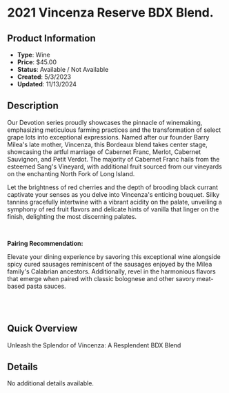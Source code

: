 # 2021 Vincenza Reserve BDX Blend.

## Product Information
- **Type**: Wine
- **Price**: $45.00
- **Status**: Available / Not Available
- **Created**: 5/3/2023
- **Updated**: 11/13/2024

## Description
<p><span style="font-weight: 400;">Our Devotion series proudly showcases the pinnacle of winemaking, emphasizing meticulous farming practices and the transformation of select grape lots into exceptional expressions. Named after our founder Barry Milea's late mother, Vincenza, this Bordeaux blend takes center stage, showcasing the artful marriage of Cabernet Franc, Merlot, Cabernet Sauvignon, and Petit Verdot. The majority of Cabernet Franc hails from the esteemed Sang's Vineyard, with additional fruit sourced from our vineyards on the enchanting North Fork of Long Island.</span></p>
<p><span style="font-weight: 400;">Let the brightness of red cherries and the depth of brooding black currant captivate your senses as you delve into Vincenza's enticing bouquet. Silky tannins gracefully intertwine with a vibrant acidity on the palate, unveiling a symphony of red fruit flavors and delicate hints of vanilla that linger on the finish, delighting the most discerning palates.</span></p>
<p>&nbsp;</p>
<p><strong>Pairing Recommendation:</strong></p>
<p><span style="font-weight: 400;">Elevate your dining experience by savoring this exceptional wine alongside spicy cured sausages reminiscent of the sausages enjoyed by the Milea family's Calabrian ancestors. Additionally, revel in the harmonious flavors that emerge when paired with classic bolognese and other savory meat-based pasta sauces.</span></p>
<p><br /><br /></p>

## Quick Overview
Unleash the Splendor of Vincenza: A Resplendent BDX Blend

## Details
No additional details available.
